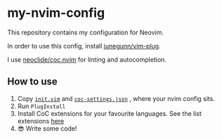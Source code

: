 # my-nvim-config

This repository contains my configuration for Neovim.

In order to use this config, install [junegunn/vim-plug](https://github.com/junegunn/vim-plug).

I use [neoclide/coc.nvim](https://github.com/neoclide/coc.nvim) for linting and autocompletion.

## How to use

1. Copy [`init.vim`](./init.vim) and [`coc-settings.json`](./coc-settings.json)
, where your nvim config sits.
2. Run `PlugInstall`
3. Install CoC extensions for your favourite languages. See the list extensions [here](https://github.com/neoclide/coc.nvim/wiki/Using-coc-extensions)
4. :sunglasses: Write some code!

